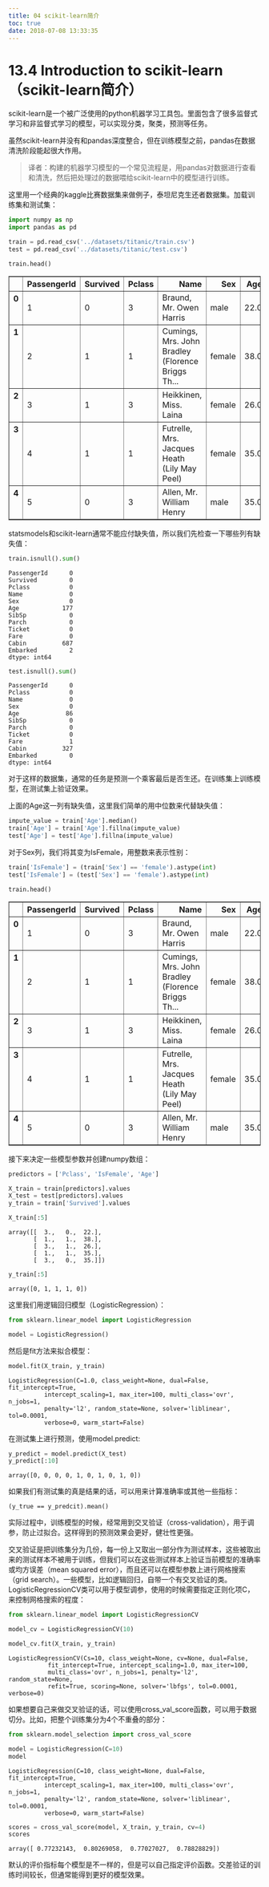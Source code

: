 ```yaml
---
title: 04 scikit-learn简介
toc: true
date: 2018-07-08 13:33:35
---
```


# 13.4 Introduction to scikit-learn（scikit-learn简介）


scikit-learn是一个被广泛使用的python机器学习工具包。里面包含了很多监督式学习和非监督式学习的模型，可以实现分类，聚类，预测等任务。

虽然scikit-learn并没有和pandas深度整合，但在训练模型之前，pandas在数据清洗阶段能起很大作用。

> 译者：构建的机器学习模型的一个常见流程是，用pandas对数据进行查看和清洗，然后把处理过的数据喂给scikit-learn中的模型进行训练。

这里用一个经典的kaggle比赛数据集来做例子，泰坦尼克生还者数据集。加载训练集和测试集：


```python
import numpy as np
import pandas as pd
```


```python
train = pd.read_csv('../datasets/titanic/train.csv')
test = pd.read_csv('../datasets/titanic/test.csv')
```


```python
train.head()
```




<div>
<style>
    .dataframe thead tr:only-child th {
        text-align: right;
    }

    .dataframe thead th {
        text-align: left;
    }

    .dataframe tbody tr th {
        vertical-align: top;
    }
</style>
<table border="1" class="dataframe">
  <thead>
    <tr style="text-align: right;">
      <th></th>
      <th>PassengerId</th>
      <th>Survived</th>
      <th>Pclass</th>
      <th>Name</th>
      <th>Sex</th>
      <th>Age</th>
      <th>SibSp</th>
      <th>Parch</th>
      <th>Ticket</th>
      <th>Fare</th>
      <th>Cabin</th>
      <th>Embarked</th>
    </tr>
  </thead>
  <tbody>
    <tr>
      <th>0</th>
      <td>1</td>
      <td>0</td>
      <td>3</td>
      <td>Braund, Mr. Owen Harris</td>
      <td>male</td>
      <td>22.0</td>
      <td>1</td>
      <td>0</td>
      <td>A/5 21171</td>
      <td>7.2500</td>
      <td>NaN</td>
      <td>S</td>
    </tr>
    <tr>
      <th>1</th>
      <td>2</td>
      <td>1</td>
      <td>1</td>
      <td>Cumings, Mrs. John Bradley (Florence Briggs Th...</td>
      <td>female</td>
      <td>38.0</td>
      <td>1</td>
      <td>0</td>
      <td>PC 17599</td>
      <td>71.2833</td>
      <td>C85</td>
      <td>C</td>
    </tr>
    <tr>
      <th>2</th>
      <td>3</td>
      <td>1</td>
      <td>3</td>
      <td>Heikkinen, Miss. Laina</td>
      <td>female</td>
      <td>26.0</td>
      <td>0</td>
      <td>0</td>
      <td>STON/O2. 3101282</td>
      <td>7.9250</td>
      <td>NaN</td>
      <td>S</td>
    </tr>
    <tr>
      <th>3</th>
      <td>4</td>
      <td>1</td>
      <td>1</td>
      <td>Futrelle, Mrs. Jacques Heath (Lily May Peel)</td>
      <td>female</td>
      <td>35.0</td>
      <td>1</td>
      <td>0</td>
      <td>113803</td>
      <td>53.1000</td>
      <td>C123</td>
      <td>S</td>
    </tr>
    <tr>
      <th>4</th>
      <td>5</td>
      <td>0</td>
      <td>3</td>
      <td>Allen, Mr. William Henry</td>
      <td>male</td>
      <td>35.0</td>
      <td>0</td>
      <td>0</td>
      <td>373450</td>
      <td>8.0500</td>
      <td>NaN</td>
      <td>S</td>
    </tr>
  </tbody>
</table>
</div>



statsmodels和scikit-learn通常不能应付缺失值，所以我们先检查一下哪些列有缺失值：


```python
train.isnull().sum()
```




    PassengerId      0
    Survived         0
    Pclass           0
    Name             0
    Sex              0
    Age            177
    SibSp            0
    Parch            0
    Ticket           0
    Fare             0
    Cabin          687
    Embarked         2
    dtype: int64




```python
test.isnull().sum()
```




    PassengerId      0
    Pclass           0
    Name             0
    Sex              0
    Age             86
    SibSp            0
    Parch            0
    Ticket           0
    Fare             1
    Cabin          327
    Embarked         0
    dtype: int64



对于这样的数据集，通常的任务是预测一个乘客最后是否生还。在训练集上训练模型，在测试集上验证效果。

上面的Age这一列有缺失值，这里我们简单的用中位数来代替缺失值：


```python
impute_value = train['Age'].median()
train['Age'] = train['Age'].fillna(impute_value)
test['Age'] = test['Age'].fillna(impute_value)
```

对于Sex列，我们将其变为IsFemale，用整数来表示性别：


```python
train['IsFemale'] = (train['Sex'] == 'female').astype(int)
test['IsFemale'] = (test['Sex'] == 'female').astype(int)
```


```python
train.head()
```




<div>
<style>
    .dataframe thead tr:only-child th {
        text-align: right;
    }

    .dataframe thead th {
        text-align: left;
    }

    .dataframe tbody tr th {
        vertical-align: top;
    }
</style>
<table border="1" class="dataframe">
  <thead>
    <tr style="text-align: right;">
      <th></th>
      <th>PassengerId</th>
      <th>Survived</th>
      <th>Pclass</th>
      <th>Name</th>
      <th>Sex</th>
      <th>Age</th>
      <th>SibSp</th>
      <th>Parch</th>
      <th>Ticket</th>
      <th>Fare</th>
      <th>Cabin</th>
      <th>Embarked</th>
      <th>IsFemale</th>
    </tr>
  </thead>
  <tbody>
    <tr>
      <th>0</th>
      <td>1</td>
      <td>0</td>
      <td>3</td>
      <td>Braund, Mr. Owen Harris</td>
      <td>male</td>
      <td>22.0</td>
      <td>1</td>
      <td>0</td>
      <td>A/5 21171</td>
      <td>7.2500</td>
      <td>NaN</td>
      <td>S</td>
      <td>0</td>
    </tr>
    <tr>
      <th>1</th>
      <td>2</td>
      <td>1</td>
      <td>1</td>
      <td>Cumings, Mrs. John Bradley (Florence Briggs Th...</td>
      <td>female</td>
      <td>38.0</td>
      <td>1</td>
      <td>0</td>
      <td>PC 17599</td>
      <td>71.2833</td>
      <td>C85</td>
      <td>C</td>
      <td>1</td>
    </tr>
    <tr>
      <th>2</th>
      <td>3</td>
      <td>1</td>
      <td>3</td>
      <td>Heikkinen, Miss. Laina</td>
      <td>female</td>
      <td>26.0</td>
      <td>0</td>
      <td>0</td>
      <td>STON/O2. 3101282</td>
      <td>7.9250</td>
      <td>NaN</td>
      <td>S</td>
      <td>1</td>
    </tr>
    <tr>
      <th>3</th>
      <td>4</td>
      <td>1</td>
      <td>1</td>
      <td>Futrelle, Mrs. Jacques Heath (Lily May Peel)</td>
      <td>female</td>
      <td>35.0</td>
      <td>1</td>
      <td>0</td>
      <td>113803</td>
      <td>53.1000</td>
      <td>C123</td>
      <td>S</td>
      <td>1</td>
    </tr>
    <tr>
      <th>4</th>
      <td>5</td>
      <td>0</td>
      <td>3</td>
      <td>Allen, Mr. William Henry</td>
      <td>male</td>
      <td>35.0</td>
      <td>0</td>
      <td>0</td>
      <td>373450</td>
      <td>8.0500</td>
      <td>NaN</td>
      <td>S</td>
      <td>0</td>
    </tr>
  </tbody>
</table>
</div>



接下来决定一些模型参数并创建numpy数组：


```python
predictors = ['Pclass', 'IsFemale', 'Age']
```


```python
X_train = train[predictors].values
X_test = test[predictors].values
y_train = train['Survived'].values
```


```python
X_train[:5]
```




    array([[  3.,   0.,  22.],
           [  1.,   1.,  38.],
           [  3.,   1.,  26.],
           [  1.,   1.,  35.],
           [  3.,   0.,  35.]])




```python
y_train[:5]
```




    array([0, 1, 1, 1, 0])



这里我们用逻辑回归模型（LogisticRegression）：


```python
from sklearn.linear_model import LogisticRegression
```


```python
model = LogisticRegression()
```

然后是fit方法来拟合模型：


```python
model.fit(X_train, y_train)
```




    LogisticRegression(C=1.0, class_weight=None, dual=False, fit_intercept=True,
              intercept_scaling=1, max_iter=100, multi_class='ovr', n_jobs=1,
              penalty='l2', random_state=None, solver='liblinear', tol=0.0001,
              verbose=0, warm_start=False)



在测试集上进行预测，使用model.predict:


```python
y_predict = model.predict(X_test)
y_predict[:10]
```




    array([0, 0, 0, 0, 1, 0, 1, 0, 1, 0])



如果我们有测试集的真是结果的话，可以用来计算准确率或其他一些指标：

    (y_true == y_predcit).mean()
    
实际过程中，训练模型的时候，经常用到交叉验证（cross-validation），用于调参，防止过拟合。这样得到的预测效果会更好，健壮性更强。

交叉验证是把训练集分为几份，每一份上又取出一部分作为测试样本，这些被取出来的测试样本不被用于训练，但我们可以在这些测试样本上验证当前模型的准确率或均方误差（mean squared error），而且还可以在模型参数上进行网格搜索（grid search）。一些模型，比如逻辑回归，自带一个有交叉验证的类。LogisticRegressionCV类可以用于模型调参，使用的时候需要指定正则化项C，来控制网格搜索的程度：


```python
from sklearn.linear_model import LogisticRegressionCV
```


```python
model_cv = LogisticRegressionCV(10)
```


```python
model_cv.fit(X_train, y_train)
```




    LogisticRegressionCV(Cs=10, class_weight=None, cv=None, dual=False,
               fit_intercept=True, intercept_scaling=1.0, max_iter=100,
               multi_class='ovr', n_jobs=1, penalty='l2', random_state=None,
               refit=True, scoring=None, solver='lbfgs', tol=0.0001, verbose=0)



如果想要自己来做交叉验证的话，可以使用cross_val_score函数，可以用于数据切分。比如，把整个训练集分为4个不重叠的部分：


```python
from sklearn.model_selection import cross_val_score
```


```python
model = LogisticRegression(C=10)
model
```




    LogisticRegression(C=10, class_weight=None, dual=False, fit_intercept=True,
              intercept_scaling=1, max_iter=100, multi_class='ovr', n_jobs=1,
              penalty='l2', random_state=None, solver='liblinear', tol=0.0001,
              verbose=0, warm_start=False)




```python
scores = cross_val_score(model, X_train, y_train, cv=4)
scores
```




    array([ 0.77232143,  0.80269058,  0.77027027,  0.78828829])



默认的评价指标每个模型是不一样的，但是可以自己指定评价函数。交差验证的训练时间较长，但通常能得到更好的模型效果。
